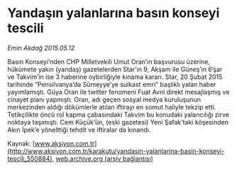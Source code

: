 # Yandaşın yalanlarına basın konseyi tescili

*Emin Akdağ 2015.05.12*

<div class="pNewsDetailMainContent" itemprop="articleBody">
 <p>
  Basın Konseyi’nden CHP Milletvekili Umut Oran’ın başvurusu üzerine, hükümete yakın (yandaş) gazetelerden Star’ın 9, Akşam ile Güneş’in 6’şar ve Takvim’in ise 3 haberine oybirliğiyle kınama kararı. Star, 20 Şubat 2015 tarihinde “Pensilvanya’da Sümeyye’ye suikast emri” başlıklı yalan haber yayımlamıştı. Güya Oran ile twitter fenomeni Fuat Avni direkt mesajlaşmış ve cinayet planı yapmıştı. Oran, adı geçen sosyal medya kuruluşunun merkezinden aldığı dökümlerle atılan iftirayı en somut haliyle tekzip etti. Tetikçilikte öncü rol kapma çabasındaki Takvim bu konudaki yalancılığı zirve noktaya taşımıştı. Cem Küçük’ün, (eski gazetesi) Yeni Şafak’taki köşesinden Akın İpek’e yönelttiği tehdit ve iftiralar da kınandı.
 </p>
</div>


Kaynak: [www.aksiyon.com.tr](http://www.aksiyon.com.tr/karakutu/yandasin-yalanlarina-basin-konseyi-tescili_550884), [web.archive.org (arşiv bağlantısı)](http://web.archive.org/web/20150813163803/http://www.aksiyon.com.tr/karakutu/yandasin-yalanlarina-basin-konseyi-tescili_550884)
